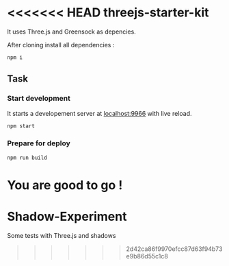 <<<<<<< HEAD
threejs-starter-kit
===================

It uses Three.js and Greensock as depencies.

After cloning install all dependencies :
```bash
npm i
```

## Task
### Start development
It starts a developement server at [localhost:9966](http://localhost:9966) with live reload.
```bash
npm start
```
### Prepare for deploy
```bash
npm run build
```

You are good to go !
=======
# Shadow-Experiment
Some tests with Three.js and shadows
>>>>>>> 2d42ca86f9970efcc87d63f94b73e9b86d55c1c8

